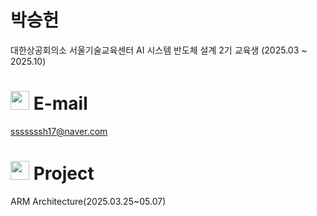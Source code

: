 # 박승헌
대한상공회의소 서울기술교육센터 AI 시스템 반도체 설계 2기 교육생 (2025.03 ~ 2025.10)

# <img src="https://github.com/user-attachments/assets/c593d560-a5bd-4d4d-a42e-2673fa696a53" width="30">  E-mail
sssssssh17@naver.com

# <img src="https://github.com/user-attachments/assets/d15f7eca-747d-478b-b161-5d0152ea98e8" width="30"> Project
ARM Architecture(2025.03.25~05.07)
